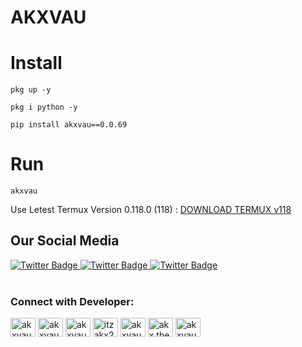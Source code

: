 # AKXVAU
# Install

````
pkg up -y
````

````
pkg i python -y
````

````
pip install akxvau==0.0.69
````

# Run

````
akxvau
````


Use Letest Termux Version 0.118.0 (118) : <a href="https://f-droid.org/repo/com.termux_118.apk">DOWNLOAD TERMUX v118</a>

## Our Social Media

<div id="badges">
  <a href="https://www.facebook.com/groups/2078563798832259/?ref=share">
    <img src="https://img.shields.io/badge/Facebook-blue?style=for-the-badge&logo=facebook&logoColor=white" alt="Twitter Badge"/>
  </a>
 
  
  <a href="https://github.com/Devs-Community04">
    <img src="https://img.shields.io/badge/Github-blue?style=for-the-badge&logo=github&logoColor=white" alt="Twitter Badge"/>
  </a>
  <a href="https://facebook.com/community.dev.04">
    <img src="https://img.shields.io/badge/Facebook-blue?style=for-the-badge&logo=facebook&logoColor=white" alt="Twitter Badge"/>
    
  </a>
</div>
<br>

<h3 align="left">Connect with Developer:</h3>
<p align="left">
<a href="https://github.com/AKXVAU" target="blank"><img align="center" src="https://github.githubassets.com/images/modules/logos_page/GitHub-Mark.png" alt="akxvau" height="30" width="40" /></a>
<a href="https://codepen.io/akxvau" target="blank"><img align="center" src="https://raw.githubusercontent.com/rahuldkjain/github-profile-readme-generator/master/src/images/icons/Social/codepen.svg" alt="akxvau" height="30" width="40" /></a>
<a href="https://dev.to/akxvau" target="blank"><img align="center" src="https://raw.githubusercontent.com/rahuldkjain/github-profile-readme-generator/master/src/images/icons/Social/devto.svg" alt="akxvau" height="30" width="40" /></a>
<a href="https://twitter.com/itzakx21" target="blank"><img align="center" src="https://raw.githubusercontent.com/rahuldkjain/github-profile-readme-generator/master/src/images/icons/Social/twitter.svg" alt="itzakx21" height="30" width="40" /></a>
<a href="https://stackoverflow.com/users/19373621/akxvau" target="blank"><img align="center" src="https://raw.githubusercontent.com/rahuldkjain/github-profile-readme-generator/master/src/images/icons/Social/stack-overflow.svg" alt="akxvau" height="30" width="40" /></a>
<a href="https://fb.com/akx.the.psycho" target="blank"><img align="center" src="https://raw.githubusercontent.com/rahuldkjain/github-profile-readme-generator/master/src/images/icons/Social/facebook.svg" alt="akx.the.psycho" height="30" width="40" /></a>
<a href="https://instagram.com/akxvau" target="blank"><img align="center" src="https://raw.githubusercontent.com/rahuldkjain/github-profile-readme-generator/master/src/images/icons/Social/instagram.svg" alt="akxvau" height="30" width="40" /></a>
</p>